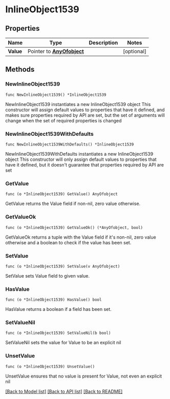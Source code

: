 # InlineObject1539

## Properties

Name | Type | Description | Notes
------------ | ------------- | ------------- | -------------
**Value** | Pointer to [**AnyOfobject**](anyOf&lt;object&gt;.md) |  | [optional] 

## Methods

### NewInlineObject1539

`func NewInlineObject1539() *InlineObject1539`

NewInlineObject1539 instantiates a new InlineObject1539 object
This constructor will assign default values to properties that have it defined,
and makes sure properties required by API are set, but the set of arguments
will change when the set of required properties is changed

### NewInlineObject1539WithDefaults

`func NewInlineObject1539WithDefaults() *InlineObject1539`

NewInlineObject1539WithDefaults instantiates a new InlineObject1539 object
This constructor will only assign default values to properties that have it defined,
but it doesn't guarantee that properties required by API are set

### GetValue

`func (o *InlineObject1539) GetValue() AnyOfobject`

GetValue returns the Value field if non-nil, zero value otherwise.

### GetValueOk

`func (o *InlineObject1539) GetValueOk() (*AnyOfobject, bool)`

GetValueOk returns a tuple with the Value field if it's non-nil, zero value otherwise
and a boolean to check if the value has been set.

### SetValue

`func (o *InlineObject1539) SetValue(v AnyOfobject)`

SetValue sets Value field to given value.

### HasValue

`func (o *InlineObject1539) HasValue() bool`

HasValue returns a boolean if a field has been set.

### SetValueNil

`func (o *InlineObject1539) SetValueNil(b bool)`

 SetValueNil sets the value for Value to be an explicit nil

### UnsetValue
`func (o *InlineObject1539) UnsetValue()`

UnsetValue ensures that no value is present for Value, not even an explicit nil

[[Back to Model list]](../README.md#documentation-for-models) [[Back to API list]](../README.md#documentation-for-api-endpoints) [[Back to README]](../README.md)


